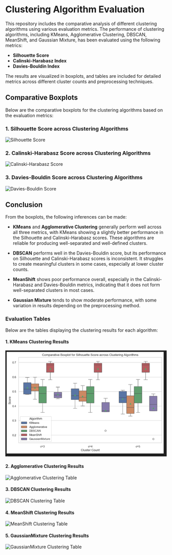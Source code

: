 # Clustering Algorithm Evaluation

This repository includes the comparative analysis of different clustering algorithms using various evaluation metrics. The performance of clustering algorithms, including KMeans, Agglomerative Clustering, DBSCAN, MeanShift, and Gaussian Mixture, has been evaluated using the following metrics:

- **Silhouette Score**
- **Calinski-Harabasz Index**
- **Davies-Bouldin Index**

The results are visualized in boxplots, and tables are included for detailed metrics across different cluster counts and preprocessing techniques.

## Comparative Boxplots

Below are the comparative boxplots for the clustering algorithms based on the evaluation metrics:

### 1. Silhouette Score across Clustering Algorithms

![Silhouette Score](./path_to_image/graph_silhouette.png)

### 2. Calinski-Harabasz Score across Clustering Algorithms

![Calinski-Harabasz Score](./path_to_image/graph_calinski_harabasz.png)

### 3. Davies-Bouldin Score across Clustering Algorithms

![Davies-Bouldin Score](./path_to_image/graph_davies_bouldin.png)

## Conclusion

From the boxplots, the following inferences can be made:

- **KMeans** and **Agglomerative Clustering** generally perform well across all three metrics, with KMeans showing a slightly better performance in the Silhouette and Calinski-Harabasz scores. These algorithms are reliable for producing well-separated and well-defined clusters.
  
- **DBSCAN** performs well in the Davies-Bouldin score, but its performance on Silhouette and Calinski-Harabasz scores is inconsistent. It struggles to create meaningful clusters in some cases, especially at lower cluster counts.

- **MeanShift** shows poor performance overall, especially in the Calinski-Harabasz and Davies-Bouldin metrics, indicating that it does not form well-separated clusters in most cases.

- **Gaussian Mixture** tends to show moderate performance, with some variation in results depending on the preprocessing method.

### Evaluation Tables

Below are the tables displaying the clustering results for each algorithm:

#### 1. **KMeans Clustering** Results

![KMeans Clustering Table](./images/graph_silhouette.png)

#### 2. **Agglomerative Clustering** Results

![Agglomerative Clustering Table](./path_to_image/agglomerative_table.png)

#### 3. **DBSCAN Clustering** Results

![DBSCAN Clustering Table](./path_to_image/dbscan_table.png)

#### 4. **MeanShift Clustering** Results

![MeanShift Clustering Table](./path_to_image/meanshift_table.png)

#### 5. **GaussianMixture Clustering** Results

![GaussianMixture Clustering Table](./path_to_image/gaussian_mixture_table.png)

